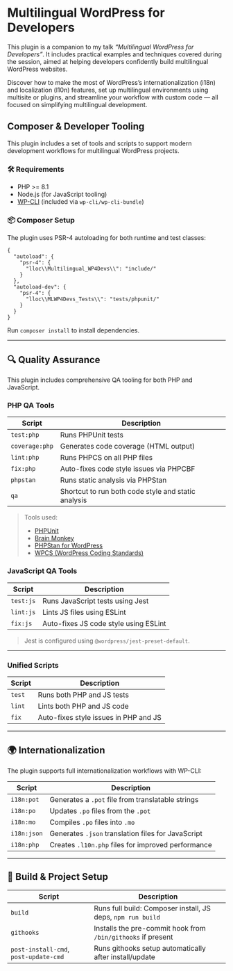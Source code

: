 # Multilingual WordPress for Developers

This plugin is a companion to my talk *“Multilingual WordPress for Developers”*. It includes practical examples and techniques covered during the session, aimed at helping developers confidently build multilingual WordPress websites.

Discover how to make the most of WordPress’s internationalization (i18n) and localization (l10n) features, set up multilingual environments using multisite or plugins, and streamline your workflow with custom code — all focused on simplifying multilingual development.

## Composer & Developer Tooling

This plugin includes a set of tools and scripts to support modern development workflows for multilingual WordPress projects.

### 🛠 Requirements

- PHP >= 8.1
- Node.js (for JavaScript tooling)
- [WP-CLI](https://wp-cli.org/) (included via `wp-cli/wp-cli-bundle`)

### 📦 Composer Setup

The plugin uses PSR-4 autoloading for both runtime and test classes:

<pre><code>{
  "autoload": {
    "psr-4": {
      "lloc\\Multilingual_WP4Devs\\": "include/"
    }
  },
  "autoload-dev": {
    "psr-4": {
      "lloc\\MLWP4Devs_Tests\\": "tests/phpunit/"
    }
  }
}
</code></pre>

Run `composer install` to install dependencies.

---

## 🔍 Quality Assurance

This plugin includes comprehensive QA tooling for both PHP and JavaScript.

### PHP QA Tools

| Script         | Description                              |
|----------------|------------------------------------------|
| `test:php`     | Runs PHPUnit tests                       |
| `coverage:php` | Generates code coverage (HTML output)    |
| `lint:php`     | Runs PHPCS on all PHP files              |
| `fix:php`      | Auto-fixes code style issues via PHPCBF  |
| `phpstan`      | Runs static analysis via PHPStan         |
| `qa`           | Shortcut to run both code style and static analysis |

> Tools used:
> - [PHPUnit](https://phpunit.de/)
> - [Brain Monkey](https://github.com/Brain-WP/BrainMonkey)
> - [PHPStan for WordPress](https://github.com/szepeviktor/phpstan-wordpress)
> - [WPCS (WordPress Coding Standards)](https://github.com/WordPress/WordPress-Coding-Standards)

### JavaScript QA Tools

| Script         | Description                             |
|----------------|-----------------------------------------|
| `test:js`      | Runs JavaScript tests using Jest        |
| `lint:js`      | Lints JS files using ESLint             |
| `fix:js`       | Auto-fixes JS code style using ESLint   |

> Jest is configured using `@wordpress/jest-preset-default`.

---

### Unified Scripts

| Script         | Description                                |
|----------------|--------------------------------------------|
| `test`         | Runs both PHP and JS tests                 |
| `lint`         | Lints both PHP and JS code                 |
| `fix`          | Auto-fixes style issues in PHP and JS      |

---

## 🌍 Internationalization

The plugin supports full internationalization workflows with WP-CLI:

| Script         | Description                                          |
|----------------|------------------------------------------------------|
| `i18n:pot`     | Generates a `.pot` file from translatable strings   |
| `i18n:po`      | Updates `.po` files from the `.pot`                 |
| `i18n:mo`      | Compiles `.po` files into `.mo`                     |
| `i18n:json`    | Generates `.json` translation files for JavaScript |
| `i18n:php`     | Creates `.l10n.php` files for improved performance |

---

## 🔧 Build & Project Setup

| Script         | Description                                                 |
|----------------|-------------------------------------------------------------|
| `build`        | Runs full build: Composer install, JS deps, `npm run build` |
| `githooks`     | Installs the pre-commit hook from `/bin/githooks` if present |
| `post-install-cmd`, `post-update-cmd` | Runs githooks setup automatically after install/update |
